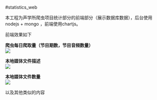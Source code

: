 #statistics_web 

本工程为声学所爬虫项目统计部分的前端部分（展示数据库数据），后台使用nodejs + mongo ，前端使用chartjs。

前端效果如下

**爬虫每日爬取量（节目期数，节目音频数量）**  
![](http://7xrgjg.com1.z0.glb.clouddn.com/Screenshot%202016-07-13%20at%202.09.24%20PM.png)

**本地媒体文件描述**  
![](http://7xrgjg.com1.z0.glb.clouddn.com/Screenshot%202016-07-13%20at%202.12.15%20PM.png)

**本地媒体文件数量**  
![](http://7xrgjg.com1.z0.glb.clouddn.com/Screenshot%202016-07-13%20at%202.13.49%20PM.png)


以及其他类似的内容


